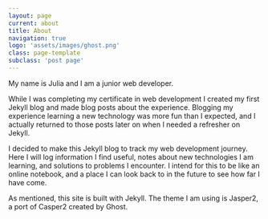 ```yaml
---
layout: page
current: about
title: About
navigation: true
logo: 'assets/images/ghost.png'
class: page-template
subclass: 'post page'
---
```


My name is Julia and I am a junior web developer.

While I was completing my certificate in web development I created my first Jekyll blog and made blog posts about the experience. Blogging my experience learning a new technology was more fun than I expected, and I actually returned to those posts later on when I needed a refresher on Jekyll.

I decided to make this Jekyll blog to track my web development journey.  Here I will log information I find useful, notes about new technologies I am learning, and solutions to problems I encounter. I intend for this to be like an online notebook, and a place I can look back to in the future to see how far I have come. 

As mentioned, this site is built with Jekyll. The theme I am using is Jasper2, a port of Casper2 created by Ghost.
